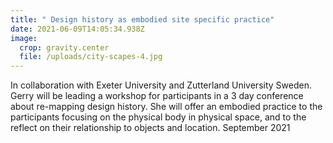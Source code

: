 ```yaml
---
title: " Design history as embodied site specific practice"
date: 2021-06-09T14:05:34.938Z
image:
  crop: gravity.center
  file: /uploads/city-scapes-4.jpg
---
```

In collaboration with Exeter University and Zutterland University Sweden. Gerry will be leading a workshop for participants in a 3 day conference about re-mapping design history. She will offer an embodied practice to the participants focusing on the physical body in physical space, and to the reflect on their relationship to objects and location. September 2021